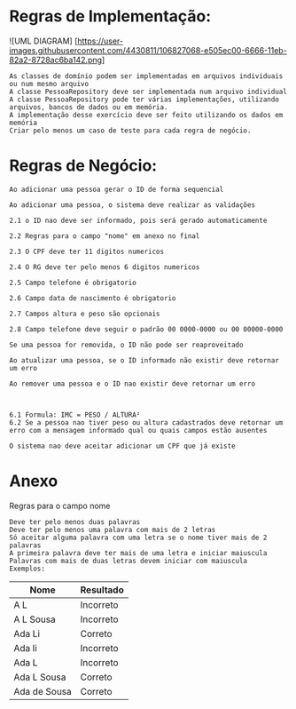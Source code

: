 # Regras de Implementação:

![UML DIAGRAM] [https://user-images.githubusercontent.com/4430811/106827068-e505ec00-6666-11eb-82a2-8728ac6ba142.png]

    As classes de domínio podem ser implementadas em arquivos individuais ou num mesmo arquivo
    A classe PessoaRepository deve ser implementada num arquivo individual
    A classe PessoaRepository pode ter várias implementações, utilizando arquivos, bancos de dados ou em memória.
    A implementação desse exercício deve ser feito utilizando os dados em memória
    Criar pelo menos um caso de teste para cada regra de negócio.

# Regras de Negócio:

    Ao adicionar uma pessoa gerar o ID de forma sequencial

    Ao adicionar uma pessoa, o sistema deve realizar as validações

    2.1 o ID nao deve ser informado, pois será gerado automaticamente

    2.2 Regras para o campo "nome" em anexo no final

    2.3 O CPF deve ter 11 digitos numericos

    2.4 O RG deve ter pelo menos 6 digitos numericos

    2.5 Campo telefone é obrigatorio

    2.6 Campo data de nascimento é obrigatorio

    2.7 Campos altura e peso são opcionais

    2.8 Campo telefone deve seguir o padrão 00 0000-0000 ou 00 00000-0000

    Se uma pessoa for removida, o ID não pode ser reaproveitado

    Ao atualizar uma pessoa, se o ID informado não existir deve retornar um erro

    Ao remover uma pessoa e o ID nao existir deve retornar um erro

    

    6.1 Formula: IMC = PESO / ALTURA²
    6.2 Se a pessoa nao tiver peso ou altura cadastrados deve retornar um erro com a mensagem informado qual ou quais campos estão ausentes

    O sistema nao deve aceitar adicionar um CPF que já existe

# Anexo

Regras para o campo nome

    Deve ter pelo menos duas palavras
    Deve ter pelo menos uma palavra com mais de 2 letras
    Só aceitar alguma palavra com uma letra se o nome tiver mais de 2 palavras
    A primeira palavra deve ter mais de uma letra e iniciar maiuscula
    Palavras com mais de duas letras devem iniciar com maiuscula
    Exemplos:

Nome | Resultado
--- | ---
A L | Incorreto
A L Sousa |    Incorreto
Ada Li |    Correto
Ada li |    Incorreto
Ada L |    Incorreto
Ada L Sousa |    Correto
Ada de Sousa |    Correto  